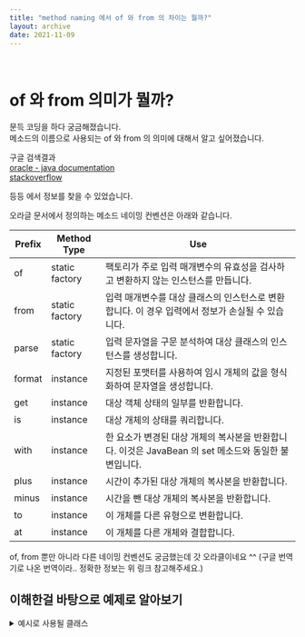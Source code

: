 ```yaml
---
title: "method naming 에서 of 와 from 의 차이는 뭘까?"  
layout: archive  
date: 2021-11-09
---
```


<br>

# of 와 from 의미가 뭘까?

문득 코딩을 하다 궁금해졌습니다.  
메소드의 이름으로 사용되는 of 와 from 의 의미에 대해서 알고 싶어졌습니다.

구글 검색결과  
[oracle - java documentation](https://docs.oracle.com/javase/tutorial/datetime/overview/naming.html)  
[stackoverflow](https://stackoverflow.com/questions/67680011/naming-convention-what-is-the-difference-between-from-vs-of-methods)

등등 에서 정보를 찾을 수 있었습니다.

오라글 문서에서 정의하는 메소드 네이밍 컨벤션은 아래와 같습니다.

|Prefix|Method Type|Use|
|------|---|---|
|of|static factory|팩토리가 주로 입력 매개변수의 유효성을 검사하고 변환하지 않는 인스턴스를 만듭니다.|
|from|static factory|입력 매개변수를 대상 클래스의 인스턴스로 변환합니다. 이 경우 입력에서 정보가 손실될 수 있습니다.|
|parse|static factory|입력 문자열을 구문 분석하여 대상 클래스의 인스턴스를 생성합니다.|
|format|instance|지정된 포맷터를 사용하여 임시 개체의 값을 형식화하여 문자열을 생성합니다.|
|get|instance|대상 객체 상태의 일부를 반환합니다.|
|is|instance|대상 개체의 상태를 쿼리합니다.|
|with|instance|한 요소가 변경된 대상 개체의 복사본을 반환합니다. 이것은 JavaBean 의 set 메소드와 동일한 불변입니다.|
|plus|instance|시간이 추가된 대상 개체의 복사본을 반환합니다.|
|minus|instance|시간을 뺀 대상 개체의 복사본을 반환합니다.|
|to|instance|이 개체를 다른 유형으로 변환합니다.|
|at|instance|이 개체를 다른 개체와 결합합니다.|

of, from 뿐만 아니라 다른 네이밍 컨벤션도 궁금했는데 갓 오라클이네요 ^^
(구글 번역기로 나온 번역이라.. 정확한 정보는 위 링크 참고해주세요.)


## 이해한걸 바탕으로 예제로 알아보기

<details>
<summary>예시로 사용될 클래스</summary>

<div markdown="1">
  ```java 
  // 예시로 사용될 클래스 입니다.
  class StringArray {
      private final List<String> stringArray;
  
      private StringArray(List<String> array) {
          this.stringArray = array;
      }
  
      public static StringArray of(int... ints) {
          return new StringArray(Arrays.stream(ints).mapToObj(String::valueOf).collect(Collectors.toList()));
      }
  
      public static StringArray from(String str, String delimiter) {
          return new StringArray(List.of(str.split(delimiter)));
      }
  
      @Override
      public String toString() {
          return stringArray.toString();
      }
  }
  ``` 
</div>
</details>

예시로 좀 더 탐구해봤습니다. 

```java
@Test
void method_naming_conventions() {
    // of (static factory)
    // str1.{index}Of({arg}) -> str1 의 {arg} 값의 index 를 줘
    String str1 = "123456";
    System.out.println(str1.indexOf("1")); // 0
    System.out.println(str1.indexOf("2")); // 1
    
    // {StringArray}.of({arg}); -> {arg} 를 검증해서 {StringArray} 인스턴스를 줘
    StringArray of = StringArray.of(1, 2, 3, 4, 5, 6);
    System.out.println(of.toString()); // [1, 2, 3, 4, 5, 6]

    // from (static factory)
    // {StringArray}.from({arg}) -> {arg} 를 변경해서 {StringArray} 인스턴스 를 줘
    StringArray from = StringArray.from("1,2,3,4,5,6", ":");
    System.out.println(from.toString()); // [1,2,3,4,5,6]

    // parse (static factory)
    // {Integer}.parseInt({arg}) -> {arg} 를 Int 로 parse 해줘
    int parseInt = Integer.parseInt("1");
    System.out.println(parseInt); // 1


    // format (instance)
    // {String}.format({arg}) -> {arg}를 포맷팅해서 {String} 으로 줘
    String stringFormat = String.format("%s 포맷팅합니다.", "문자열");
    System.out.println(stringFormat); // "문자열 포맷팅합니다."

    // get (instance)
    // {instance}.get({arg}) -> {instance} 의 {arg} 번째 데이터를 줘
    List<String> stringList = new ArrayList<>();
    stringList.add("첫번째 String");
    stringList.add("두번째 String");
    System.out.println(stringList.get(0)); // "안녕 String"


    // is (instance)
    // {instance}.is{Status}() -> {instance} 가 {Status} 이냐? 맞으면 true , 틀리면 false
    String empty = "";
    System.out.println(empty.isEmpty()); // true
    
    // to (instance)
    // {number}.to{String} -> {number} 를 {String} 으로 변환해줘
    Integer number = 1234;
    System.out.println(number.toString()); // "1234"


    // at (instance)
    // str.{char}At(arg) -> str 의 {arg} index 의 값을 {char} 로 반환해줘
    String str = "adasd";
    System.out.println(str.charAt(1));
}

```


